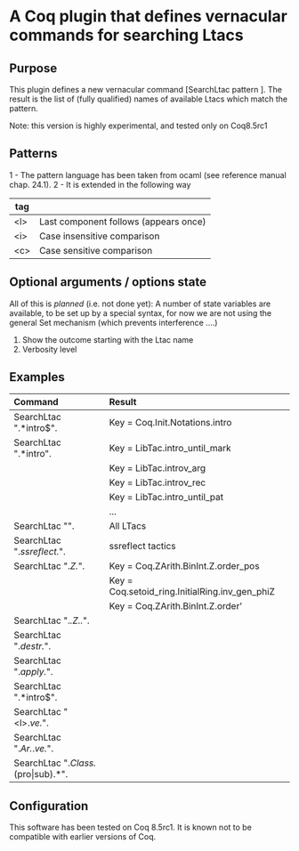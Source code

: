 # A Coq plugin that  defines vernacular commands for searching Ltacs

## Purpose
  This plugin defines a new vernacular command [SearchLtac pattern ].
  The result is the list of (fully qualified) names of available Ltacs which match
  the pattern.

Note: this version is highly experimental, and tested only on Coq8.5rc1






## Patterns

 1 -  The pattern language has been taken from ocaml (see reference manual chap. 24.1).
 2 -  It is  extended in the following way
                              
| tag         |                                             |
| ----------  | ---------------------------------------     |
| \<l\>         | Last component follows (appears once)       |
| \<i\>         | Case insensitive comparison   |
| \<c\>         | Case sensitive comparison   |


## Optional arguments / options state 
  All of this is *planned* (i.e. not done yet):
  A number of state variables are available, to be set up by a special syntax, for
  now we are not using the general Set mechanism (which prevents interference ....)
 1. Show the outcome starting with the Ltac name
 2.  Verbosity level

## Examples

| Command                                |  Result                                |
| :------------------------------------- | :------------------------------- |
| SearchLtac  ".*intro$".                | Key = Coq.Init.Notations.intro   |
| SearchLtac  ".*intro".                 | Key = LibTac.intro_until_mark    |
|                                        | Key = LibTac.introv_arg          |
|                                        | Key = LibTac.introv_rec          |
|                                        | Key = LibTac.intro_until_pat     |
|                                        |    ...                           |
| SearchLtac  "".                        |  All LTacs                       |
| SearchLtac  ".*ssreflect.*".           |  ssreflect tactics               |
| SearchLtac  ".*Z.*".                   | Key = Coq.ZArith.BinInt.Z.order_pos |
|                                        | Key = Coq.setoid_ring.InitialRing.inv_gen_phiZ |
|                                        | Key = Coq.ZArith.BinInt.Z.order' |
| SearchLtac  ".*\.Z\..*".               |                                  |
| SearchLtac  ".*destr.*".               |                                  |
| SearchLtac  ".*apply.*".               |                                  |
| SearchLtac  ".*intro$".                |                                  |
| SearchLtac  "\<l\>.*ve.*".               |
| SearchLtac  ".*Ar.*<l>.*ve.*".         |  |
| SearchLtac ".*Class.*<l>\(pro\|sub\).*".| |


## Configuration

This software has been tested on Coq 8.5rc1. It is known not to be compatible with
earlier versions of Coq.

